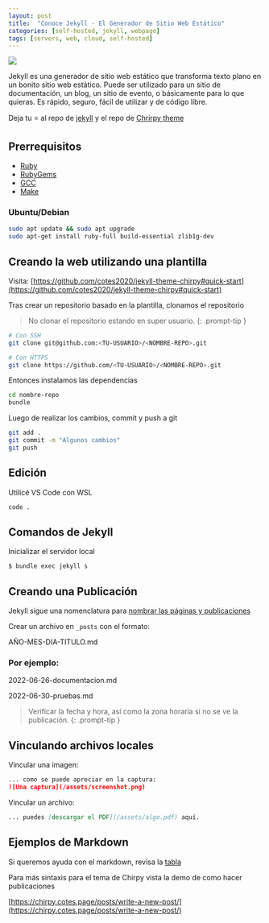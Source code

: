 ```yaml
---
layout: post
title:  "Conoce Jekyll - El Generador de Sitio Web Estático"
categories: [self-hosted, jekyll, webpage]
tags: [servers, web, cloud, self-hosted]
---
```


![](https://miro.medium.com/max/1400/1*xhVXlPsI9x1zF4_mK5gFbw.png)

Jekyll es una generador de sitio web estático que transforma texto plano en un bonito sitio web estático. Puede ser utilizado para un sitio de documentación, un blog, un sitio de evento, o básicamente para lo que quieras. Es rápido, seguro, fácil de utilizar y de código libre. 


Deja tu ⭐ al repo de [jekyll](https://github.com/jekyll/jekyll) y el repo de [Chrirpy theme](https://github.com/cotes2020/jekyll-theme-chirpy)


## Prerrequisitos

* [Ruby](https://www.ruby-lang.org/en/downloads/)
* [RubyGems](https://rubygems.org/pages/download)
* [GCC](https://gcc.gnu.org/install/)
* [Make](https://www.gnu.org/software/make/)


### Ubuntu/Debian
```bash
sudo apt update && sudo apt upgrade
sudo apt-get install ruby-full build-essential zlib1g-dev
```

## Creando la web utilizando una plantilla
Visita: [https://github.com/cotes2020/jekyll-theme-chirpy#quick-start](https://github.com/cotes2020/jekyll-theme-chirpy#quick-start)

Tras crear un repositorio basado en la plantilla, clonamos el repositorio

> No clonar el repositorio estando en super usuario.
{: .prompt-tip }

``` bash
# Con SSH
git clone git@github.com:<TU-USUARIO>/<NOMBRE-REPO>.git

# Con HTTPS
git clone https://github.com/<TU-USUARIO>/<NOMBRE-REPO>.git
```


Entonces instalamos las dependencias

``` bash
cd nombre-repo
bundle
```

Luego de realizar los cambios, commit y push a git

``` bash
git add .
git commit -m "Algunos cambios"
git push
```

## Edición

Utilicé VS Code con WSL
```bash
code .
```

## Comandos de Jekyll

Inicializar el servidor local

``` bash
$ bundle exec jekyll s
```

## Creando una Publicación
Jekyll sigue una nomenclatura para [nombrar las páginas y publicaciones](https://jekyllrb.com/docs/posts/)

Crear un archivo en ``_posts`` con el formato:

AÑO-MES-DIA-TITULO.md

### Por ejemplo:
2022-06-26-documentacion.md

2022-06-30-pruebas.md

> Verificar la fecha y hora, así como la zona horaría si no se ve la publicación.
{: .prompt-tip }

## Vinculando archivos locales

Vincular una imagen:

```md
... como se puede apreciar en la captura:
![Una captura](/assets/screenshot.png)
```

Vincular un archivo:

```md
... puedes [descargar el PDF](/assets/algo.pdf) aquí.
```

## Ejemplos de Markdown
Si queremos ayuda con el markdown, revisa la [tabla](https://www.markdownguide.org/cheat-sheet/)

Para más sintaxis para el tema de Chirpy vista la demo de como hacer publicaciones

[https://chirpy.cotes.page/posts/write-a-new-post/](https://chirpy.cotes.page/posts/write-a-new-post/)